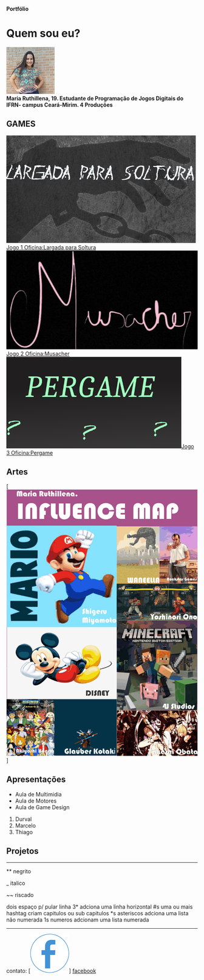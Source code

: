 
 **Portfólio**

# Quem sou eu?
![](per.jpg)  
**Maria Ruthillena, 19. Estudante de Programação de Jogos Digitais do IFRN- campus Ceará-Mirim.
4 Produções**



## GAMES

![](largada.png)[Jogo 1 Oficina:Largada para Soltura](https://ruthimaria01.github.io/largada/)  
![](musacher.png)[Jogo 2 Oficina:Musacher](https://ruthimaria01.github.io/musacher/)  
![](pergamepot.png)[Jogo 3 Oficina:Pergame](https://eliciaa.github.io/Pergame/)  


## Artes
[![](1.png)]
## Apresentações
* Aula de Multimidia
* Aula de Motores
* Aula de Game Design

1. Durval
2. Marcelo
3. Thiago

## Projetos

* * *

** negrito

_ italico

~~ riscado  

   dois espaço p/ pular linha
 3* adciona uma linha horizontal
 #s uma ou mais hashtag criam capitulos ou sub capitulos
 *s asteriscos adciona uma lista não numerada
 1s numeros adcionam uma lista numerada
 
 * * *
contato:
[![](face.png)] [facebook](https://web.facebook.com/maria.ruthillena)  
